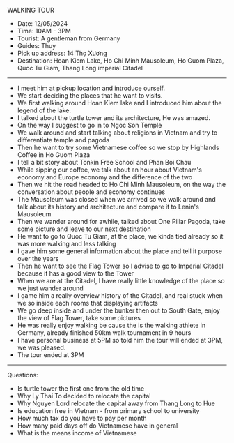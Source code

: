 WALKING TOUR
- Date: 12/05/2024
- Time: 10AM - 3PM
- Tourist: A gentleman from Germany
- Guides: Thuy
- Pick up address: 14 Thọ Xương
- Destination: Hoan Kiem Lake, Ho Chi Minh Mausoleum, Ho Guom Plaza, Quoc Tu Giam, Thang Long imperial Citadel
----------
- I meet him at pickup location and introduce ourself.
- We start deciding the places that he want to visits.
- We first walking around Hoan Kiem lake and I introduced him about the legend of the lake.
- I talked about the turtle tower and its architecture, He was amazed.
- On the way I suggest to go in to Ngoc Son Temple
- We walk around and start talking about religions in Vietnam and try to differentiate temple and pagoda
- Then he want to try some Vietnamese coffee so we stop by Highlands Coffee in Ho Guom Plaza
- I tell a bit story about Tonkin Free School and Phan Boi Chau
- While sipping our coffee, we talk about an hour about Vietnam's economy and Europe economy and the difference of the two
- Then we hit the road headed to Ho Chi Minh Mausoleum, on the way the conversation about people and economy continues
- The Mausoleum was closed when we arrived so we walk around and talk about its history and architecture and compare it to Lenin's Mausoleum
- Then we wander around for awhile, talked about One Pillar Pagoda, take some picture and leave to our next destination
- He want to go to Quoc Tu Giam, at the place, we kinda tied already so it was more walking and less talking
- I gave him some general information about the place and tell it purpose over the years
- Then he want to see the Flag Tower so I advise to go to Imperial Citadel because it has a good view to the Tower
- When we are at the Citadel, I have really little knowledge of the place so we just wander around
- I game him a really overview history of the Citadel, and real stuck when we so inside each rooms that displaying artifacts
- We go deep inside and under the bunker then out to South Gate, enjoy the view of Flag Tower, take some pictures
- He was really enjoy walking be cause the is the walking athlete in Germany, already finished 50km walk tournament in 9 hours
- I have personal business at 5PM so told him the tour will ended at 3PM, we was pleased.
- The tour ended at 3PM

----------
Questions:
- Is turtle tower the first one from the old time
- Why Ly Thai To decided to relocate the capital
- Why Nguyen Lord relocate the capital away from Thang Long to Hue
- Is education free in Vietnam - from primary school to university
- How much tax do you have to pay per month
- How many paid days off do Vietnamese have in general
- What is the means income of Vietnamese
